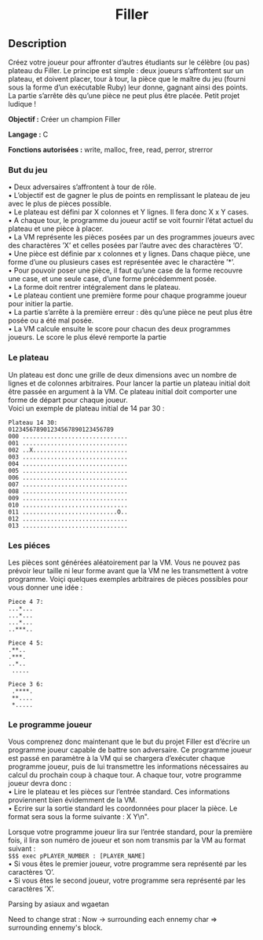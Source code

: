 <h1 align="center">
Filler 
</h1>

<h2> Description </h2>
<p>Créez votre joueur pour affronter d’autres étudiants sur le célèbre (ou pas) plateau du Filler. Le principe est simple : deux joueurs s’affrontent sur un plateau, et doivent placer, tour à tour, la pièce que le maître du jeu (fourni sous la forme d’un exécutable Ruby) leur donne, gagnant ainsi des points. La partie s’arrête dès qu’une pièce ne peut plus être placée. Petit projet ludique !</p>

<p><b>Objectif :</b> Créer un champion Filler</p>
<p><b>Langage :</b> C</p>
<p><b>Fonctions autorisées :</b>  write, malloc, free, read, perror, strerror</p>

<h3> But du jeu </h3>
• Deux adversaires s’affrontent à tour de rôle.</br>
• L’objectif est de gagner le plus de points en remplissant le plateau de jeu avec le
plus de pièces possible.</br>
• Le plateau est défini par X colonnes et Y lignes. Il fera donc X x Y cases.</br>
• A chaque tour, le programme du joueur actif se voit fournir l’état actuel du plateau
et une pièce à placer.</br>
• La VM représente les pièces posées par un des programmes joueurs avec des charactères
’X’ et celles posées par l’autre avec des charactères ’O’.</br>
• Une pièce est définie par x colonnes et y lignes. Dans chaque pièce, une forme
d’une ou plusieurs cases est représentée avec le charactère ’*’.</br>
• Pour pouvoir poser une pièce, il faut qu’une case de la forme recouvre une case,
et une seule case, d’une forme précédemment posée.</br>
• La forme doit rentrer intégralement dans le plateau.</br>
• Le plateau contient une première forme pour chaque programme joueur pour initier
la partie.</br>
• La partie s’arrête à la première erreur : dès qu’une pièce ne peut plus être posée
ou a été mal posée.</br>
• La VM calcule ensuite le score pour chacun des deux programmes joueurs. Le score
le plus élevé remporte la partie</br>

<h3> Le plateau</h3>
Un plateau est donc une grille de deux dimensions avec un nombre de lignes et de
colonnes arbitraires. Pour lancer la partie un plateau initial doit être passée en argument
à la VM. Ce plateau initial doit comporter une forme de départ pour chaque joueur.</br>
Voici un exemple de plateau initial de 14 par 30 :

`Plateau 14 30:`</br>
`012345678901234567890123456789`</br>
`000 ..............................`</br>
`001 ..............................`</br>
`002 ..X...........................`</br>
`003 ..............................`</br>
`004 ..............................`</br>
`005 ..............................`</br>
`006 ..............................`</br>
`007 ..............................`</br>
`008 ..............................`</br>
`009 ..............................`</br>
`010 ..............................`</br>
`011 ...........................O..`</br>
`012 ..............................`</br>
`013 ..............................`</br>

<h3> Les piéces</h3>
Les pièces sont générées aléatoirement par la VM. Vous ne pouvez pas prévoir leur
taille ni leur forme avant que la VM ne les transmettent à votre programme. Voiçi quelques
exemples arbitraires de pièces possibles pour vous donner une idée :</br>

`Piece 4 7:`</br>
` ...*... `</br>
` ...*... `</br>
` ...*... `</br>
` ..***.. `</br>

`Piece 4 5:`</br>
` .**..    `</br>
` .***.    `</br>
` ..*..    `</br>
` .....`</br>

`Piece 3 6:`</br>
` .****.`</br>
` **....`</br>
` *.....`</br>

<h3>Le programme joueur</h3>
Vous comprenez donc maintenant que le but du projet Filler est d’écrire un programme
joueur capable de battre son adversaire. Ce programme joueur est passé en
paramètre à la VM qui se chargera d’exécuter chaque programme joueur, puis de lui
transmettre les informations nécessaires au calcul du prochain coup à chaque tour. A
chaque tour, votre programme joueur devra donc :</br>
• Lire le plateau et les pièces sur l’entrée standard. Ces informations proviennent
bien évidemment de la VM.</br>
• Ecrire sur la sortie standard les coordonnées pour placer la pièce. Le format sera
sous la forme suivante : X Y\n".</br>

Lorsque votre programme joueur lira sur l’entrée standard, pour la première fois, il
lira son numéro de joueur et son nom transmis par la VM au format suivant :</br>
`$$$ exec pPLAYER_NUMBER : [PLAYER_NAME]`</br>
• Si vous êtes le premier joueur, votre programme sera représenté par les caractères ’O’.</br>
• Si vous êtes le second joueur, votre programme sera représenté par les caractères ’X’.</br>



<p> Parsing by <a>asiaux</a> and <a>wgaetan</a></p>
Need to change strat : Now -> surrounding each ennemy char => surrounding ennemy's block.
